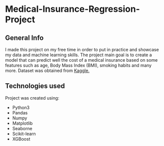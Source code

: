 # Medical-Insurance-Regression-Project

## General Info
I made this project on my free time in order to put in practice and showcase my data and machine learning skills. The project main goal is to create a model that can predict well the cost of a medical insurance based on some features such as age, Body Mass Index (BMI), smoking habits and many more. Dataset was obtained from [Kaggle.](https://www.kaggle.com/datasets/mirichoi0218/insurance)

## Technologies used
Project was created using:
  * Python3
  * Pandas
  * Numpy
  * Matplotlib
  * Seaborne
  * Scikit-learn
  * XGBoost
  
